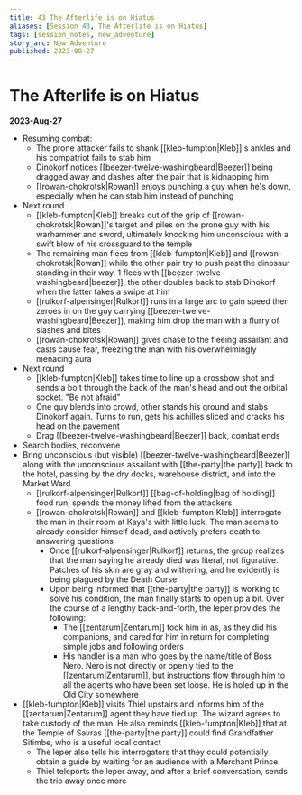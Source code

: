 ```yaml
---
title: 43 The Afterlife is on Hiatus
aliases: [Session 43, The Afterlife is on Hiatus]
tags: [session_notes, new_adventure]
story_arc: New Adventure
published: 2023-08-27
---
```

# The Afterlife is on Hiatus
**2023-Aug-27**

- Resuming combat:
	- The prone attacker fails to shank [[kleb-fumpton|Kleb]]'s ankles and his compatriot fails to stab him
	- Dinokorf notices [[beezer-twelve-washingbeard|Beezer]] being dragged away and dashes after the pair that is kidnapping him
	- [[rowan-chokrotsk|Rowan]] enjoys punching a guy when he's down, especially when he can stab him instead of punching
- Next round
	- [[kleb-fumpton|Kleb]] breaks out of the grip of [[rowan-chokrotsk|Rowan]]'s target and piles on the prone guy with his warhammer and sword, ultimately knocking him unconscious with a swift blow of his crossguard to the temple
	- The remaining man flees from [[kleb-fumpton|Kleb]] and [[rowan-chokrotsk|Rowan]] while the other pair try to push past the dinosaur standing in their way. 1 flees with [[beezer-twelve-washingbeard|beezer]], the other doubles back to stab Dinokorf when the latter takes a swipe at him
	- [[rulkorf-alpensinger|Rulkorf]] runs in a large arc to gain speed then zeroes in on the guy carrying [[beezer-twelve-washingbeard|Beezer]], making him drop the man with a flurry of slashes and bites
	- [[rowan-chokrotsk|Rowan]] gives chase to the fleeing assailant and casts cause fear, freezing the man with his overwhelmingly menacing aura
- Next round
	- [[kleb-fumpton|Kleb]] takes time to line up a crossbow shot and sends a bolt through the back of the man's head and out the orbital socket. "Be not afraid"
	- One guy blends into crowd, other stands his ground and stabs Dinokorf again. Turns to run, gets his achilles sliced and cracks his head on the pavement
	- Drag [[beezer-twelve-washingbeard|Beezer]] back, combat ends
- Search bodies, reconvene
- Bring unconscious (but visible) [[beezer-twelve-washingbeard|Beezer]] along with the unconscious assailant with [[the-party|the party]] back to the hotel, passing by the dry docks, warehouse district, and into the Market Ward
	- [[rulkorf-alpensinger|Rulkorf]] [[bag-of-holding|bag of holding]] food run, spends the money lifted from the attackers
	- [[rowan-chokrotsk|Rowan]] and [[kleb-fumpton|Kleb]] interrogate the man in their room at Kaya's with little luck. The man seems to already consider himself dead, and actively prefers death to answering questions
		- Once [[rulkorf-alpensinger|Rulkorf]] returns, the group realizes that the man saying he already died was literal, not figurative. Patches of his skin are gray and withering, and he evidently is being plagued by the Death Curse
		- Upon being informed that [[the-party|the party]] is working to solve his condition, the man finally starts to open up a bit. Over the course of a lengthy back-and-forth, the leper provides the following:
			- The [[zentarum|Zentarum]] took him in as, as they did his companions, and cared for him in return for completing simple jobs and following orders
			- His handler is a man who goes by the name/title of Boss Nero. Nero is not directly or openly tied to the [[zentarum|Zentarum]], but instructions flow through him to all the agents who have been set loose. He is holed up in the Old City somewhere
- [[kleb-fumpton|Kleb]] visits Thiel upstairs and informs him of the [[zentarum|Zentarum]] agent they have tied up. The wizard agrees to take custody of the man. He also reminds [[kleb-fumpton|Kleb]] that at the Temple of Savras [[the-party|the party]] could find Grandfather Sitimbe, who is a useful local contact
	- The leper also tells his interrogators that they could potentially obtain a guide by waiting for an audience with a Merchant Prince
	- Thiel teleports the leper away, and after a brief conversation, sends the trio away once more